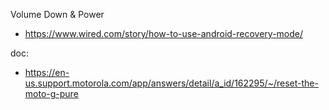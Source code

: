Volume Down & Power
- https://www.wired.com/story/how-to-use-android-recovery-mode/

doc:
- https://en-us.support.motorola.com/app/answers/detail/a_id/162295/~/reset-the-moto-g-pure
